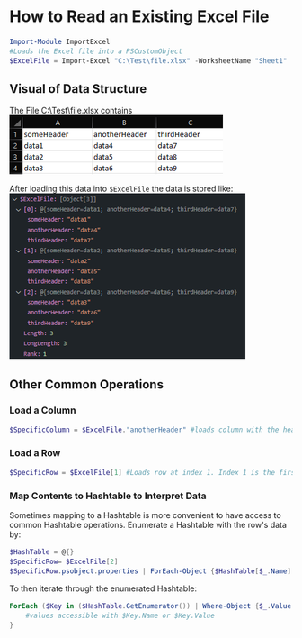 # How to Read an Existing Excel File

```powershell
Import-Module ImportExcel
#Loads the Excel file into a PSCustomObject
$ExcelFile = Import-Excel "C:\Test\file.xlsx" -WorksheetName "Sheet1" 
```

## Visual of Data Structure
The File C:\Test\file.xlsx contains  
![ExcelFileContents](/images/FAQ_Images/ExcelFileContents.png)

After loading this data into ```$ExcelFile``` the data is stored like:  
![ExcelFileDebugImg](/images/FAQ_Images/ExcelFileDebugImg.jpg)

## Other Common Operations

### Load a Column
```powershell
$SpecificColumn = $ExcelFile."anotherHeader" #loads column with the header "anotherHeader" -- data stored in an array
```

### Load a Row
```powershell
$SpecificRow = $ExcelFile[1] #Loads row at index 1. Index 1 is the first row instead of 0. 
```

### Map Contents to Hashtable to Interpret Data
Sometimes mapping to a Hashtable is more convenient to have access to common Hashtable operations. Enumerate a Hashtable with the row's data by:
```powershell
$HashTable = @{}
$SpecificRow= $ExcelFile[2]
$SpecificRow.psobject.properties | ForEach-Object {$HashTable[$_.Name] = $_.Value}
```
To then iterate through the enumerated Hashtable:
```powershell
ForEach ($Key in ($HashTable.GetEnumerator()) | Where-Object {$_.Value -eq "x"}){ #Only grabs a key where the value is "x"
    #values accessible with $Key.Name or $Key.Value
}
```
